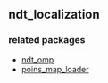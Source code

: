 ## ndt_localization

### related packages
- [ndt_omp](https://github.com/koide3/ndt_omp)  
- [poins_map_loader](https://github.com/RyuYamamoto/points_map_loader)  
